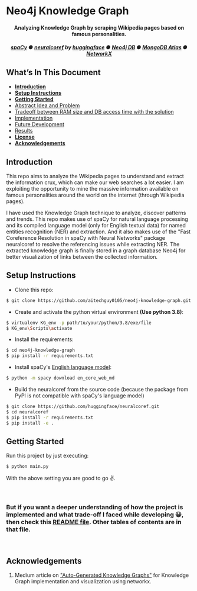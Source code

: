 # Neo4j Knowledge Graph


<h4 align="center">
    Analyzing Knowledge Graph by scraping Wikipedia pages based on famous personalities.
</h4>

<h5 align="center">
    <a href="https://spacy.io/">spaCy</a>
    <span> ● </span>
    <a href="https://github.com/huggingface/neuralcoref">neuralcoref</a> by <a href="https://github.com/huggingface">huggingface</a>
    <span> ● </span>
    <a href="https://neo4j.com/">Neo4j DB</a>
    <span> ● </span>
    <a href="https://www.mongodb.com/cloud/atlas">MongoDB Atlas</a>
    <span> ● </span>
    <a href="https://networkx.org/">NetworkX</a>
</h5>

## What’s In This Document

-   [**Introduction**](#introduction)
-   [**Setup Instructions**](#setup-instructions)
-   [**Getting Started**](#getting-started)
-   [Abstract Idea and Problem](./implementation.md#abstract-idea-and-problem)
-   [Tradeoff between RAM size and DB access time with the solution](./implementation.md#tradeoff-between-ram-size-and-db-access-time-with-the-solution)
-   [Implementation](./implementation.md#implementation)
-   [Future Development](./implementation.md#future-development)
-   [Results](./implementation.md#results)
-   [**License**](#license)
-   [**Acknowledgements**](#acknowledgements)

## Introduction

This repo aims to analyze the Wikipedia pages to understand and extract the information crux, which can make our web searches a lot easier. I am exploiting the opportunity to mine the massive information available on famous personalities around the world on the internet (through Wikipedia pages).

I have used the Knowledge Graph technique to analyze, discover patterns and trends. This repo makes use of spaCy for natural language processing and its compiled language model (only for English textual data) for named entities recognition (NER) and extraction. And it also makes use of the "Fast Coreference Resolution in spaCy with Neural Networks" package neuralcoref to resolve the referencing issues while extracting NER. The extracted knowledge graph is finally stored in a graph database Neo4j for better visualization of links between the collected information.

## Setup Instructions

-   Clone this repo:

```bash
$ git clone https://github.com/aitechguy0105/neo4j-knowledge-graph.git
```

-   Create and activate the python virtual environment **(Use python 3.8)**:

```bash
$ virtualenv KG_env -p path/to/your/python/3.8/exe/file
$ KG_env\Scripts\activate
```

-   Install the requirements:

```bash
$ cd neo4j-knowledge-graph
$ pip install -r requirements.txt
```

-   Install spaCy's [English language model](https://spacy.io/models/en):

```bash
$ python -m spacy download en_core_web_md
```

-   Build the neuralcoref from the source code (because the package from PyPI is not compatible with spaCy's language model)

```bash
$ git clone https://github.com/huggingface/neuralcoref.git
$ cd neuralcoref
$ pip install -r requirements.txt
$ pip install -e .
```

## Getting Started

Run this project by just executing:

```bash
$ python main.py
```

With the above setting you are good to go ✌.

<br />
<h3>
But if you want a deeper understanding of how the project is implemented and what trade-off I faced while developing 😀, then check this <a href="./implementation.md">README file</a>. Other tables of contents are in that file.
</h3>
<br />

## Acknowledgements

1. Medium article on ["Auto-Generated Knowledge Graphs"](https://towardsdatascience.com/auto-generated-knowledge-graphs-92ca99a81121) for Knowledge Graph implementation and visualization using networkx.
